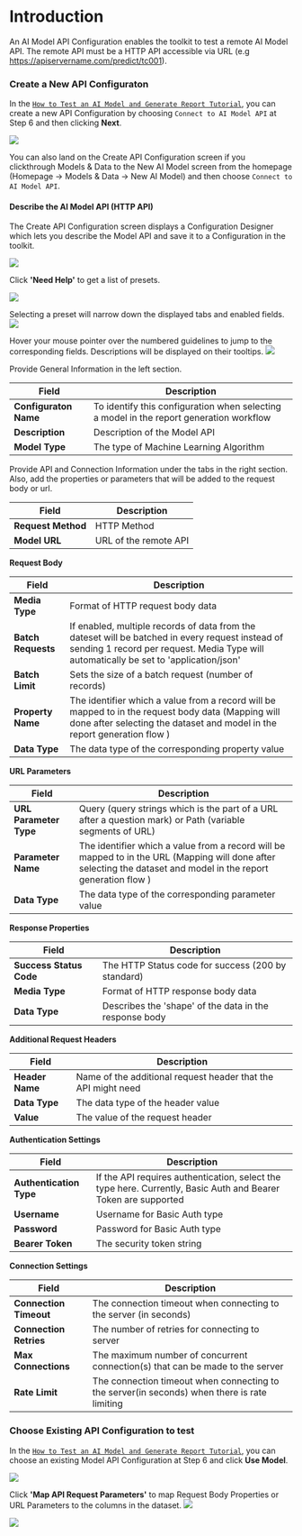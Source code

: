 # Introduction

An AI Model API Configuration enables the toolkit to test a remote AI Model API. The remote API must be a HTTP API accessible via URL (e.g https://apiservername.com/predict/tc001).

### Create a New API Configuraton

In the [`How to Test an AI Model and Generate Report Tutorial`](../../using-toolkit-step-by-step/test-ai-model-and-generate-report/6-select-ai-model/), you can create a new API Configuration by choosing `Connect to AI Model API` at Step 6 and then clicking **Next**.

![](../../res/api-connector-4.png)

You can also land on the Create API Configuration screen if you clickthrough Models & Data to the New AI Model screen from the homepage (Homepage -> Models & Data -> New AI Model) and then choose `Connect to AI Model API`.

#### Describe the AI Model API (HTTP API)

The Create API Configuration screen displays a Configuration Designer which lets you describe the Model API and save it to a Configuration in the toolkit.

![](../../res/api-connector-1.png)

Click **'Need Help'** to get a list of presets.

![](../../res/api-connector-5.png)

Selecting a preset will narrow down the displayed tabs and enabled fields.
![](../../res/api-connector-6.png)

Hover your mouse pointer over the numbered guidelines to jump to the corresponding fields. Descriptions will be displayed on their tooltips.
![](../../res/api-connector-7.gif)

Provide General Information in the left section.

| Field                 | Description                                                                             |
| --------------------- | --------------------------------------------------------------------------------------- |
| **Configuraton Name** | To identify this configuration when selecting a model in the report generation workflow |
| **Description**       | Description of the Model API                                                            |
| **Model Type**        | The type of Machine Learning Algorithm                                                  |

Provide API and Connection Information under the tabs in the right section. Also, add the properties or parameters that will be added to the request body or url.

| Field              | Description           |
| ------------------ | --------------------- |
| **Request Method** | HTTP Method           |
| **Model URL**      | URL of the remote API |

**Request Body**

| Field              | Description                                                                                                                                                                                |
| ------------------ | ------------------------------------------------------------------------------------------------------------------------------------------------------------------------------------------ |
| **Media Type**     | Format of HTTP request body data                                                                                                                                                           |
| **Batch Requests** | If enabled, multiple records of data from the dateset will be batched in every request instead of sending 1 record per request. Media Type will automatically be set to 'application/json' |
| **Batch Limit**    | Sets the size of a batch request (number of records)                                                                                                                                       |
| **Property Name**  | The identifier which a value from a record will be mapped to in the request body data (Mapping will done after selecting the dataset and model in the report generation flow )             |
| **Data Type**      | The data type of the corresponding property value                                                                                                                                          |

**URL Parameters**

| Field                  | Description                                                                                                                                                      |
| ---------------------- | ---------------------------------------------------------------------------------------------------------------------------------------------------------------- |
| **URL Parameter Type** | Query (query strings which is the part of a URL after a question mark) or Path (variable segments of URL)                                                        |
| **Parameter Name**     | The identifier which a value from a record will be mapped to in the URL (Mapping will done after selecting the dataset and model in the report generation flow ) |
| **Data Type**          | The data type of the corresponding parameter value                                                                                                               |

**Response Properties**

| Field                   | Description                                            |
| ----------------------- | ------------------------------------------------------ |
| **Success Status Code** | The HTTP Status code for success (200 by standard)     |
| **Media Type**          | Format of HTTP response body data                      |
| **Data Type**           | Describes the 'shape' of the data in the response body |

**Additional Request Headers**

| Field           | Description                                                   |
| --------------- | ------------------------------------------------------------- |
| **Header Name** | Name of the additional request header that the API might need |
| **Data Type**   | The data type of the header value                             |
| **Value**       | The value of the request header                               |

**Authentication Settings**

| Field                   | Description                                                                                                    |
| ----------------------- | -------------------------------------------------------------------------------------------------------------- |
| **Authentication Type** | If the API requires authentication, select the type here. Currently, Basic Auth and Bearer Token are supported |
| **Username**            | Username for Basic Auth type                                                                                   |
| **Password**            | Password for Basic Auth type                                                                                   |
| **Bearer Token**        | The security token string                                                                                      |

**Connection Settings**

| Field                  | Description                                                                                  |
| ---------------------- | -------------------------------------------------------------------------------------------- |
| **Connection Timeout** | The connection timeout when connecting to the server (in seconds)                            |
| **Connection Retries** | The number of retries for connecting to server                                               |
| **Max Connections**    | The maximum number of concurrent connection(s) that can be made to the server                |
| **Rate Limit**         | The connection timeout when connecting to the server(in seconds) when there is rate limiting |

### Choose Existing API Configuration to test

In the [`How to Test an AI Model and Generate Report Tutorial`](../../using-toolkit-step-by-step/test-ai-model-and-generate-report/6-select-ai-model/), you can choose an existing Model API Configuration at Step 6 and click **Use Model**.

![](../../res/api-connector-2.png)

Click **'Map API Request Parameters'** to map Request Body Properties or URL Parameters to the columns in the dataset.
![](../../res/api-connector-7.png)

![](../../res/api-connector-8.png)
